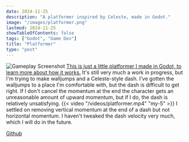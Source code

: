 ```yaml
---
date: 2024-11-25
description: "A platformer inspired by Celeste, made in Godot."
image: "/images/platformer.png"
lastmod: 2024-11-25
showTableOfContents: false
tags: ["Godot", "Game Dev"]
title: "Platformer"
type: "post"
---
```

![Gameplay Screenshot](/images/platformer.png)
[This is just a little platformer I made in Godot, to learn more about how it works.](https://github.com/linkman8912/platformer) It's still very much a work in progress, but I'm trying to make walljumps and a Celeste-style dash. I've gotten the walljumps to a place I'm comfortable with, but the dash is difficult to get right. If I don't cancel the momentum at the end the character gets an unreasonable amount of upward momentum, but if I do, the dash is relatively unsatisfying.
{{< video "/videos/platformer.mp4" "my-5" >}}
I settled on removing vertical momentum at the end of a dash but not horizontal momentum. I haven't tweaked the dash velocity very much, which I will do in the future.

[Github](https://github.com/linkman8912/platformer)
